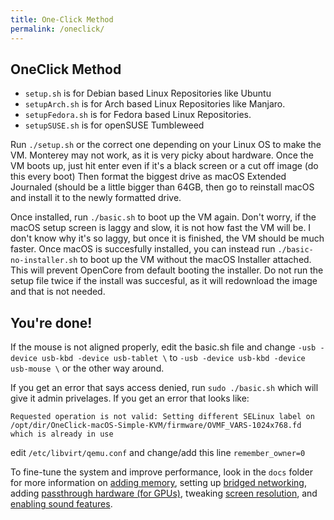 ```yaml
---
title: One-Click Method
permalink: /oneclick/
---
```


## OneClick Method
- `setup.sh` is for Debian based Linux Repositories like Ubuntu
- `setupArch.sh` is for Arch based Linux Repositories like Manjaro.
- `setupFedora.sh` is for Fedora based Linux Repositories.
- `setupSUSE.sh` is for openSUSE Tumbleweed

Run `./setup.sh` or the correct one depending on your Linux OS to make the VM. Monterey may not work, as it is very picky about hardware.
Once the VM boots up, just hit enter even if it's a black screen or a cut off image (do this every boot) Then format the biggest drive as macOS Extended Journaled (should be a little bigger than 64GB, then go to reinstall macOS and install it to the newly formatted drive.

Once installed, run `./basic.sh` to boot up the VM again. Don't worry, if the macOS setup screen is laggy and slow, it is not how fast the VM will be. I don't know why it's so laggy, but once it is finished, the VM should be much faster. Once macOS is succesfully installed, you can instead run `./basic-no-installer.sh` to boot up the VM without the macOS Installer attached. This will prevent OpenCore from default booting the installer. Do not run the setup file twice if the install was succesful, as it will redownload the image and that is not needed.

## You're done!

If the mouse is not aligned properly, edit the basic.sh file and change `-usb -device usb-kbd -device usb-tablet \` to `-usb -device usb-kbd -device usb-mouse \` or the other way around.

If you get an error that says access denied, run `sudo ./basic.sh` which will give it admin privelages. If you get an error that looks like: 
```
Requested operation is not valid: Setting different SELinux label on /opt/dir/OneClick-macOS-Simple-KVM/firmware/OVMF_VARS-1024x768.fd which is already in use
```
edit `/etc/libvirt/qemu.conf` and change/add this line `remember_owner=0`

To fine-tune the system and improve performance, look in the `docs` folder for more information on [adding memory](https://notaperson535.github.io/OneClick-macOS-Simple-KVM/performance), setting up [bridged networking](https://notaperson535.github.io/OneClick-macOS-Simple-KVM/networking), adding [passthrough hardware (for GPUs)](https://notaperson535.github.io/OneClick-macOS-Simple-KVM/passthrough), tweaking [screen resolution](https://notaperson535.github.io/OneClick-macOS-Simple-KVM/resolution), and [enabling sound features](https://notaperson535.github.io/OneClick-macOS-Simple-KVM/passthrough).

